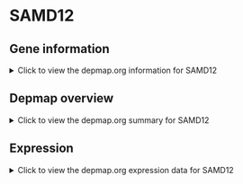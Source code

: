 <h1>SAMD12</h1>

<h2>Gene information</h2>
<details>
  <summary>Click to view the depmap.org information for SAMD12</summary>
  <p><a href="https://depmap.org/portal/gene/SAMD12?tab=about" target="_BLANK">Open page in a new tab...</a></p>
  <iframe src="https://depmap.org/portal/gene/SAMD12?tab=about" style="border:none;width:100%;height:800px"></iframe>
</details>

<h2>Depmap overview</h2>
<details>
  <summary>Click to view the depmap.org summary for SAMD12</summary>
  <p><a href="https://depmap.org/portal/gene/SAMD12?tab=overview" target="_BLANK">Open page in a new tab...</a></p>
  <iframe src="https://depmap.org/portal/gene/SAMD12?tab=overview" style="border:none;width:100%;height:800px"></iframe>
</details>

<h2>Expression</h2>
<details>
  <summary>Click to view the depmap.org expression data for SAMD12</summary>
  <p><a href="https://depmap.org/portal/gene/SAMD12?tab=characterization" target="_BLANK">Open page in a new tab...</a></p>
  <iframe src="https://depmap.org/portal/gene/SAMD12?tab=characterization" style="border:none;width:100%;height:800px"></iframe>
</details>


<!--
<h2>Reactome Pathway diagram</h2>
<details>
  <summary>Click to view the Reactome pathway for SAMD12</summary>
  <p><a href="PURL" target="_BLANK">Open page in a new tab...</a></p>
  PNAME
</details>
-->


